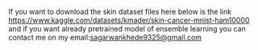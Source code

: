 If you want to download the skin dataset files here below is the link
https://www.kaggle.com/datasets/kmader/skin-cancer-mnist-ham10000 and 
if you want already pretrained model of ensemble learning you can contact me on my email:sagarwankhede9325@gmail.com

